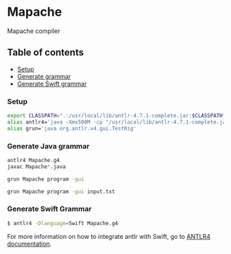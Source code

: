 # Mapache
Mapache compiler 

## Table of contents

* [Setup](#setup)
* [Generate grammar](#generate-java-grammar)
* [Generate Swift grammar](#generate-swift-grammar)

### Setup
```bash
export CLASSPATH=".:/usr/local/lib/antlr-4.7.1-complete.jar:$CLASSPATH"
alias antlr4='java -Xmx500M -cp "/usr/local/lib/antlr-4.7.1-complete.jar:$CLASSPATH" org.antlr.v4.Tool'
alias grun='java org.antlr.v4.gui.TestRig'
```

### Generate Java grammar

```bash
antlr4 Mapache.g4
javac Mapache*.java 
```

```bash
grun Mapache program -gui
```

```bash
grun Mapache program -gui input.txt
```

### Generate Swift Grammar

```bash
$ antlr4 -Dlanguage=Swift Mapache.g4 
```

For more information on how to integrate antlr with Swift, go to [ANTLR4 documentation](https://github.com/antlr/antlr4/blob/master/doc/swift-target.md).